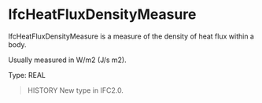 # IfcHeatFluxDensityMeasure

IfcHeatFluxDensityMeasure is a measure of the density of heat flux within a body.

Usually measured in W/m2 (J/s m2).

Type: REAL

> HISTORY  New type in IFC2.0.
